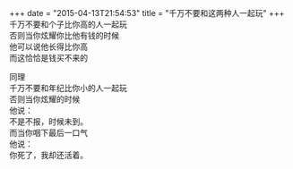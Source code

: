 +++
date = "2015-04-13T21:54:53"
title = "千万不要和这两种人一起玩"
+++
千万不要和个子比你高的人一起玩  
否则当你炫耀你比他有钱的时候  
他可以说他长得比你高  
而这恰恰是钱买不来的  
  
同理  
千万不要和年纪比你小的人一起玩  
否则当你炫耀的时候  
他说：  
不是不报，时候未到。  
而当你咽下最后一口气  
他说：  
你死了，我却还活着。  